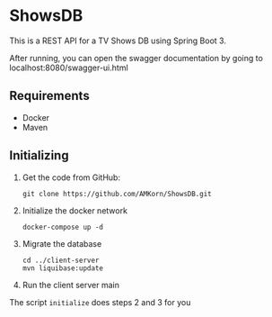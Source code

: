 # ShowsDB

This is a REST API for a TV Shows DB using Spring Boot 3.

After running, you can open the swagger documentation by going to localhost:8080/swagger-ui.html 

## Requirements
- Docker
- Maven

## Initializing

1. Get the code from GitHub:
    
    ```
    git clone https://github.com/AMKorn/ShowsDB.git
    ```

2. Initialize the docker network
    ```
    docker-compose up -d
    ```

3. Migrate the database
    ```
    cd ../client-server
    mvn liquibase:update
    ```

4. Run the client server main

The script `initialize` does steps 2 and 3 for you